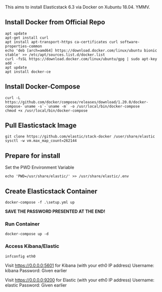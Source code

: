This aims to install Elasticstack 6.3 via Docker on Xubuntu 18.04. YMMV.

## Install Docker from Official Repo
```
apt update
apt-get install curl
apt install apt-transport-https ca-certificates curl software-properties-common
echo 'deb [arch=amd64] https://download.docker.com/linux/ubuntu bionic stable' >> /etc/apt/sources.list.d/docker.list
curl -fsSL https://download.docker.com/linux/ubuntu/gpg | sudo apt-key add -
apt update
apt install docker-ce
```

## Install Docker-Compose
```
curl -L https://github.com/docker/compose/releases/download/1.20.0/docker-compose-`uname -s`-`uname -m` -o /usr/local/bin/docker-compose
chmod +x /usr/local/bin/docker-compose
```

## Pull Elasticstack Image
```
git clone https://github.com/elastic/stack-docker /user/share/elastic
sysctl -w vm.max_map_count=262144
```

## Prepare for install
Set the PWD Environment Variable
```
echo 'PWD=/usr/share/elastic/' >> /usr/share/elastic/.env
```

## Create Elasticstack Container
```
docker-compose -f .\setup.yml up
```
**SAVE THE PASSWORD PRESENTED AT THE END!**

### Run Container
```
docker-compose up -d
```

### Access Kibana/Elastic
```
infconfig eth0
```
Visit https://0.0.0.0:5601 for Kibana (with your eth0 IP address)
Username: kibana
Password: Given earlier

Visit https://0.0.0.0:9200 for Elastic (with your eth0 IP address)
Username: elastic
Password: Given earlier
